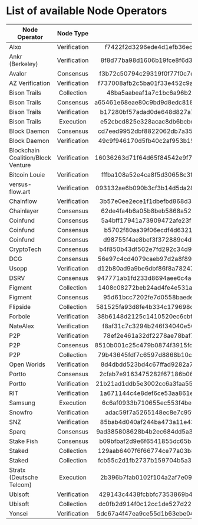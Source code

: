 # List of available Node Operators
| Node Operator             | Node Type           | Node ID  |
| --------------------------|:-------------------:| --------:|
| Alxo | Verification | f7422f2d3296ede4d1efb36ec55e3fd93702c061f7ee627881f0b3007beff2ed
| Ankr (Berkeley) | Verification | 8f8d77ba98d1606b19fce8f6d35908bfc29ea171c02879162f6755c05e0ca1ee
| Avalor | Consensus | f3b72c50794c29319f0f77f0c7d623662eb15253c291a5360d095a4ea282fadb
| AZ Verification | Verification | f737008afb2c5ba01f33e452c9a3e3ae4cce6a40ba3944764247037935dc818d
| Bison Trails | Collection | 48ba5aabeaf1a7c1bc6a96b20c8e9f6cbe7f6b3c77faec3b77fa66a630abf8c7
| Bison Trails | Consensus | a65461e68eae80c9bd9d8edc81857c7d2cd83ba9992433c468e9ef6515d32006
| Bison Trails | Verification | b17280bf57adad0de648d827a7ccbe81c74cf6a9cc44af4778587b133747a2f9
| Bison Trails | Execution | e52cbcd825e328acac8db6bcbdcbb6e7724862c8b89b09d85edccf41ff9981eb
| Block Daemon | Consensus | cd7eed9952dbf8822062db7a351d959ef1166cd6d1856c0ad26c1c67d68e4fdb
| Block Daemon | Verification | 49c9f946170d5fb40c2af953b1534fae771905865b142ab6ac9685b8ba5b51c1
| Blockchain Coalition/Block Venture | Verification | 16036263d71f64d65f84542e9f7678e578482a107b61e45b88759ebea2c7451d
| Bitcoin Louie | Verification | fffba108a52e4ca8f5d30658c3f03f47ad1cc13a0995435c0532336236813218
| versus-flow.art | Verification | 093132ae6b090b3cf3b14d5da282e8a9cc6e5158342a83354c4fd27d5263416e
| Chainflow | Verification | 3b57e0ee2ece1f1dbefbd868d3eaac63b32a11df5b1a37d231145ea219055dde
| Chainlayer | Consensus | 62de4fa4b6a05b8beb5868a5259caca4efa966aa0cb867fdd776c73abe9370ad
| Coinfund | Consensus | 5a4bff17941a73909472afe23f1ccdc59d7526f93b16b4e374bd8353f8b624b4
| Coinfund | Consensus | b5702f80aa39f06ecdf4d6321bfe40f64e40b9b630085a42993f1b241bfcbf25
| Coinfund | Consensus | d98755f4ae8bef3f372889c4d7010ca784ea6da46fdde63d27ee57b2bf5efdd7
| CryptoTech | Consensus | b4f850b43df502e7fd292c34d9a21c2e8db350cd8a1214a4a29734bc6f3c9e92
| DCG | Consensus | 56e97c4cd4079caeb97d2a8f8950437107813436d5964f22a1f459eb8cf73a71
| Usopp | Verification | d12b80ad9a9be6dbf86f8a7824739d9b2193836e5df226e063528dae33be3a4a
| DSRV | Consensus | 947771ab1fd233d8694aee6c4a4259ee7e2241f4a201067aaa28adbb989d7c97
| Figment | Collection | 1408c08272beb24ad4fe4e531a9b937a26ee72c5f56b50ac8f2b889c3c42d316
| Figment | Consensus | 95d61bcc7202fe7d0558baede4cc17a56aac191a0cfd110fbf824e2ef71bd49c
| Flipside | Collection | 581525fa93d8fe4b334c179698c6e72baccb802593e55e40da61d24e589d85be
| Forbole | Verification | 38b6148d2125c1410520ec6cbfcc65993f59b9241a652fec926206a2d5d839aa
| NateAlex | Verification | f8af31c7c3294b246f34040e5685c351e89f1c1edf6c64f93f7babd73d149951
| P2P | Verification | 78ef2e461a32df2278ae78baf7cf1a54fec3601fe4723a5833c49e1935dc4b7d
| P2P | Consensus | 8510b001c25c479b0874f3915fd14895c5d22331449182f1293b3c1c4bca4403
| P2P | Collection | 79b43645fdf7c6597d8868b10c91d8cf343ab7d2cea0c98902d8f9456049918a
| Open Worlds | Verification | 8d4dbdd523bd4c67ffad9282a7acefc65641d25ac9c40759de9df859eb7255e3
| Portto | Consensus | 2cfab7e9163475282f67186b06ce6eea7fa0687d25dd9c7a84532f2016bc2e5e
| Portto | Verification | 21b21ad1ddb5e3002cc6a3faa55e23d70db014ee229c213f7a43769789125536
| RIT | Verification | 1a671144c4e8def6ce53aa861e185ab22f559f8ba0e0ea6017b714f3b5be0d74
| Samsung | Execution | 6c6af0933b710655ec553f4bead3b01c5e0a3ffd1194ee536efb926b356c54aa
| Snowfro | Verification | adac59f7a5265148ec8e7c95f373d9ce9a7ec2baeaafda965d9cbfb4f88f8039
| SNZ | Verification | 85bab4d040af244ba473a11e43cb3188fb1e4d2694d2c795fee91d51bf814f28
| Sparq | Consensus | 9ad385808628b4b2ec684dd5a31ec1da3b894f6241725b13abe7ae268bcf359d
| Stake Fish | Consensus | b09bfbaf2d9e6f6541855dc65b8e0247bd97a0cceb607b9cf89ed368bc16308d
| Staked | Collection | 129aab6407f6f66774ce77a03b8abd1ba67317eab1c70c5c6cdd7a433a7d64e8
| Staked | Collection | fcb55c2d1fb2737b159704b5a30b194b8a8ddfb4691d55692af597ac6e236201
| Stratx (Deutsche Telcom) | Execution | 2b396b7fab0102f104a2af7e095b145cc14da28f863564802e158afc3e07e638
| Ubisoft | Verification | 429143c4438fcbbfc7353869b4f270e233aa0f75a6881ee977a81c962c4978ed
| Ubisoft | Collection | dc0fb2d914f0c12cc1de527d22974b8f2de376e4765e084e0b8be14b51b5ef81
| Yonsei | Verification | 5dc67a4f47ea9ce55d1b63ebe04cc68d8b29c41e40ab5cdc63b108ce292139a0
